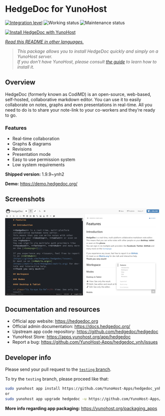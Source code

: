 <!--
N.B.: This README was automatically generated by <https://github.com/YunoHost/apps/tree/master/tools/readme_generator>
It shall NOT be edited by hand.
-->

# HedgeDoc for YunoHost

[![Integration level](https://dash.yunohost.org/integration/hedgedoc.svg)](https://dash.yunohost.org/appci/app/hedgedoc) ![Working status](https://ci-apps.yunohost.org/ci/badges/hedgedoc.status.svg) ![Maintenance status](https://ci-apps.yunohost.org/ci/badges/hedgedoc.maintain.svg)

[![Install HedgeDoc with YunoHost](https://install-app.yunohost.org/install-with-yunohost.svg)](https://install-app.yunohost.org/?app=hedgedoc)

*[Read this README in other languages.](./ALL_README.md)*

> *This package allows you to install HedgeDoc quickly and simply on a YunoHost server.*  
> *If you don't have YunoHost, please consult [the guide](https://yunohost.org/install) to learn how to install it.*

## Overview

HedgeDoc (formerly known as CodiMD) is an open-source, web-based, self-hosted, collaborative markdown editor.
You can use it to easily collaborate on notes, graphs and even presentations in real-time. All you need to do is to share your note-link to your co-workers and they’re ready to go.

### Features

- Real-time collaboration
- Graphs & diagrams
- Revisions
- Presentation mode
- Easy to use permission system
- Low system requirements


**Shipped version:** 1.9.9~ynh2

**Demo:** <https://demo.hedgedoc.org/>

## Screenshots

![Screenshot of HedgeDoc](./doc/screenshots/screenshot.png)

## Documentation and resources

- Official app website: <https://hedgedoc.org>
- Official admin documentation: <https://docs.hedgedoc.org/>
- Upstream app code repository: <https://github.com/hedgedoc/hedgedoc>
- YunoHost Store: <https://apps.yunohost.org/app/hedgedoc>
- Report a bug: <https://github.com/YunoHost-Apps/hedgedoc_ynh/issues>

## Developer info

Please send your pull request to the [`testing` branch](https://github.com/YunoHost-Apps/hedgedoc_ynh/tree/testing).

To try the `testing` branch, please proceed like that:

```bash
sudo yunohost app install https://github.com/YunoHost-Apps/hedgedoc_ynh/tree/testing --debug
or
sudo yunohost app upgrade hedgedoc -u https://github.com/YunoHost-Apps/hedgedoc_ynh/tree/testing --debug
```

**More info regarding app packaging:** <https://yunohost.org/packaging_apps>
